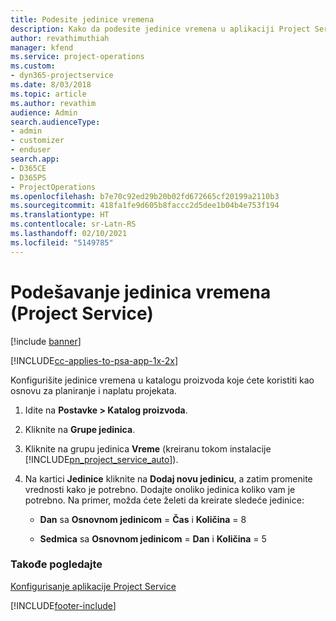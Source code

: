 ```yaml
---
title: Podesite jedinice vremena
description: Kako da podesite jedinice vremena u aplikaciji Project Service
author: revathimuthiah
manager: kfend
ms.service: project-operations
ms.custom:
- dyn365-projectservice
ms.date: 8/03/2018
ms.topic: article
ms.author: revathim
audience: Admin
search.audienceType:
- admin
- customizer
- enduser
search.app:
- D365CE
- D365PS
- ProjectOperations
ms.openlocfilehash: b7e70c92ed29b20b02fd672665cf20199a2110b3
ms.sourcegitcommit: 418fa1fe9d605b8faccc2d5dee1b04b4e753f194
ms.translationtype: HT
ms.contentlocale: sr-Latn-RS
ms.lasthandoff: 02/10/2021
ms.locfileid: "5149785"
---
```

# <a name="set-up-time-units-project-service"></a>Podešavanje jedinica vremena (Project Service)

[!include [banner](../includes/psa-now-project-operations.md)]

[!INCLUDE[cc-applies-to-psa-app-1x-2x](../includes/cc-applies-to-psa-app-1x-2x.md)]

Konfigurišite jedinice vremena u katalogu proizvoda koje ćete koristiti kao osnovu za planiranje i naplatu projekata.  
  
1. Idite na **Postavke > Katalog proizvoda**.  
  
2. Kliknite na **Grupe jedinica**.  
  
3. Kliknite na grupu jedinica **Vreme** (kreiranu tokom instalacije [!INCLUDE[pn_project_service_auto](../includes/pn-project-service-auto.md)]).  
  
4. Na kartici **Jedinice** kliknite na **Dodaj novu jedinicu**, a zatim promenite vrednosti kako je potrebno. Dodajte onoliko jedinica koliko vam je potrebno. Na primer, možda ćete želeti da kreirate sledeće jedinice:  
  
   - **Dan** sa **Osnovnom jedinicom** = **Čas** i **Količina** = 8  
  
   - **Sedmica** sa **Osnovnom jedinicom** = **Dan** i **Količina** = 5  
  
### <a name="see-also"></a>Takođe pogledajte  
 [Konfigurisanje aplikacije Project Service](../psa/configure.md)


[!INCLUDE[footer-include](../includes/footer-banner.md)]